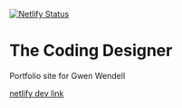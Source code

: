 [![Netlify Status](https://api.netlify.com/api/v1/badges/d2cae880-986e-4637-9f55-fd9278009ece/deploy-status)](https://app.netlify.com/sites/thecodingdesigner/deploys)

# The Coding Designer

Portfolio site for Gwen Wendell

[netlify dev link](https://thecodingdesigner.netlify.app)
